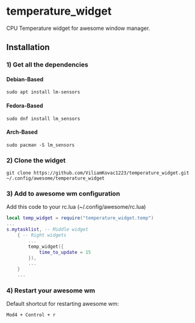 # temperature_widget
CPU Temperature widget for awesome window manager.

## Installation

### 1) Get all the dependencies  

#### Debian-Based  
```
sudo apt install lm-sensors
```

#### Fedora-Based
```
sudo dnf install lm_sensors
```

#### Arch-Based
```
sudo pacman -S lm_sensors
```

### 2) Clone the widget
```
git clone https://github.com/ViliamKovac1223/temperature_widget.git ~/.config/awesome/temperature_widget
```

### 3) Add to awesome wm configuration
Add this code to your rc.lua (~/.config/awesome/rc.lua)
```lua
local temp_widget = require("temperature_widget.temp")
...
s.mytasklist, -- Middle widget
	{ -- Right widgets
		...
        temp_widget({
            time_to_update = 15
        }),
        ...
	}
	...
```

### 4) Restart your awesome wm 
Default shortcut for restarting awesome wm:
```
Mod4 + Control + r
``` 